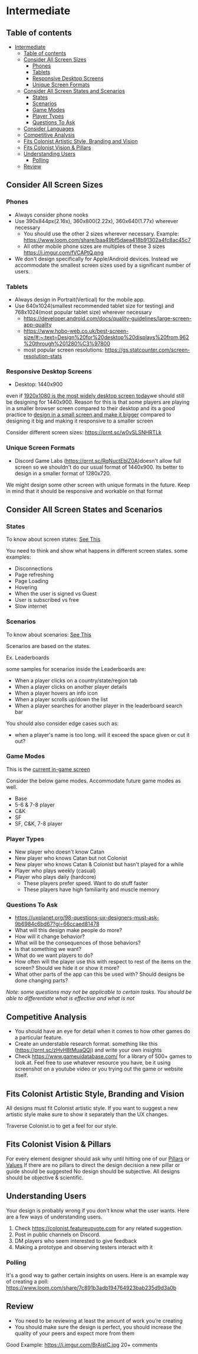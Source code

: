 # Intermediate

## Table of contents
- [Intermediate](#intermediate)
  - [Table of contents](#table-of-contents)
  - [Consider All Screen Sizes](#consider-all-screen-sizes)
    - [Phones](#phones)
    - [Tablets](#tablets)
    - [Responsive Desktop Screens](#responsive-desktop-screens)
    - [Unique Screen Formats](#unique-screen-formats)
  - [Consider All Screen States and Scenarios](#consider-all-screen-states-and-scenarios)
    - [States](#states)
    - [Scenarios](#scenarios)
    - [Game Modes](#game-modes)
    - [Player Types](#player-types)
    - [Questions To Ask](#questions-to-ask)
  - [Consider Languages](#consider-languages)
  - [Competitive Analysis](#competitive-analysis)
  - [Fits Colonist Artistic Style, Branding and Vision](#fits-colonist-artistic-style-branding-and-vision)
  - [Fits Colonist Vision \& Pillars](#fits-colonist-vision--pillars)
  - [Understanding Users](#understanding-users)
    - [Polling](#polling)
  - [Review](#review)

## Consider All Screen Sizes

### Phones
- Always consider phone nooks
- Use 390x844px(2.16x), 360x800(2.22x), 360x640(1.77x) wherever necessary 
  - You should use the other 2 sizes wherever necessary. Example: https://www.loom.com/share/baa49bf5daea418b91302a4fc8ac45c7
  - All other mobile phone sizes are multiples of these 3 sizes https://i.imgur.com/fVCAPtQ.png
- We don't design specifically for Apple/Android devices. Instead we accommodate the smallest screen sizes used by a significant number of users.

### Tablets
- Always design in Portrait(Vertical) for the mobile app.
- Use 640x1024(smallest recommended tablet size for testing) and 768x1024(most popular tablet size) wherever necessary
     - https://developer.android.com/docs/quality-guidelines/large-screen-app-quality
     - https://www.hobo-web.co.uk/best-screen-size/#:~:text=Design%20for%20desktop%20displays%20from,962%20through%201280%C3%97800
     - most popular screen resolutions: https://gs.statcounter.com/screen-resolution-stats 

### Responsive Desktop Screens
- Desktop: 1440x900

even if [1920x1080 is the most widely desktop screen today](https://www.altamira.ai/blog/common-screen-sizes-for-responsive-web-design/)we should still be designing for 1440x900. Reason for this is that some players are playing in a smaller browser screen compared to their desktop and its a good practice to [design in a small screen and make it bigger](https://thewhitelabelagency.com/recommended-screen-resolution-for-web-design/) compared to designing it big and making it responsive to a smaller screen

Consider different screen sizes: https://prnt.sc/w0vSLSNHRTLk

### Unique Screen Formats
- Discord Game Labs (https://prnt.sc/RqNuctEblZ0A)doesn't allow full screen so we shouldn't do our usual format of 1440x900. Its better to design in a smaller format of 1280x720.

We might design some other screen with unique formats in the future. Keep in mind that it should be responsive and workable on that format

## Consider All Screen States and Scenarios

### States
To know about screen states: [See This](https://xd.adobe.com/ideas/process/ui-design/designing-interactive-buttons-states/)

You need to think and show what happens in different screen states. some examples: 
- Disconnections
- Page refreshing
- Page Loading
- Hovering
- When the user is signed vs Guest
- User is subscribed vs free
- Slow internet

### Scenarios
To know about scenarios: [See This](https://www.interaction-design.org/literature/topics/user-scenarios#:~:text=User%20scenarios%20are%20detailed%20descriptions,needs%20and%20behaviors%20of%20users.)

Scenarios are based on the states. 

Ex. Leaderboards

some samples for scenarios inside the Leaderboards are:
- When a player clicks on a country/state/region tab
- When a player clicks on another player details
- When a player hovers an info icon
- When a player scrolls up/down the list
- When a player searches for another player in the leaderboard search bar

You should also consider edge cases such as:
- when a player's name is too long. will it exceed the space given or cut it out?

### Game Modes
This is the [current in-game screen](https://prnt.sc/gbMYZkWCJpo0)

Consider the below game modes. Accommodate future game modes as well.

- Base
- 5-6 & 7-8 player
- C&K
- SF
- SF, C&K, 7-8 player

### Player Types

- New player who doesn't know Catan
- New player who knows Catan but not Colonist
- New player who knows Catan & Colonist but hasn't played for a while
- Player who plays weekly (casual)
- Player who plays daily (hardcore)
  - These players prefer speed. Want to do stuff faster
  - These players have high familiarity and muscle memory

### Questions To Ask
- https://uxplanet.org/98-questions-ux-designers-must-ask-9b6984c6bd67?gi=66ccaed81478
- What will this design make people do more?
- How will it change behavior?
- What will be the consequences of those behaviors?
- Is that something we want?
- What do we want players to do?
- How often will the player use this with respect to rest of the items on the screen? Should we hide it or show it more?
- What other parts of the app can this be used with? Should designs be done changing parts?

_Note: some questions may not be applicable to certain tasks. You should be able to differentiate what is effective and what is not_

## Competitive Analysis
- You should have an eye for detail when it comes to how other games do a particular feature.
- Create an understable research format. something like this (https://prnt.sc/zHvH8tMuaQQj) and write your own insights
- Check https://www.gameuidatabase.com/ for a library of 500+ games to look at. Feel free to use whatever resource you have, be it using screenshot on a youtube video or you trying out the game or website itself. 

## Fits Colonist Artistic Style, Branding and Vision
All designs must fit Colonist artistic style. If you want to suggest a new artistic style make sure to show it separately than the UX changes.

Traverse Colonist.io to get a feel for our style.

## Fits Colonist Vision & Pillars

For every element designer should ask why until hitting one of our [Pillars](https://prnt.sc/WZfNIlQO8LlG) or [Values](https://prnt.sc/YdIQhovDbO2i)
If there are no pillars to direct the design decision a new pillar or guide should be suggested
No design should be subjective. All designs should be objective & scientific.

## Understanding Users
Your design is probably wrong if you don't know what the user wants. Here are a few ways of understanding users.

1. Check https://colonist.featureupvote.com for any related suggestion.
2. Post in public channels on Discord.
3. DM players who seem interested to give feedback
4. Making a prototype and observing testers interact with it

### Polling

It's a good way to gather certain insights on users.
Here is an example way of creating a poll: https://www.loom.com/share/7c891b3adb194764923bab235d9d3a0b 

## Review

- You need to be reviewing at least the amount of work you’re creating
- You should make sure the design is perfect, you should increase the quality of your peers and expect more from them

Good Example: https://i.imgur.com/BrAistC.jpg 20+ comments
